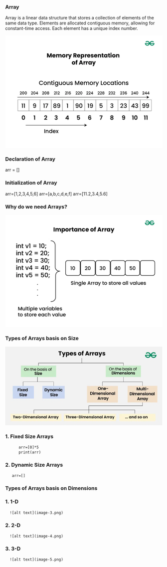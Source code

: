 ### Array

Array is a linear data structure that stores a collection of elements of the same data type. Elements are allocated contiguous memory, allowing for constant-time access. Each element has a unique index number.

![alt text](image.png)

### Declaration of Array

arr = []

### Initialization of Array

arr=[1,2,3,4,5,6]
arr=[a,b,c,d,e,f]
arr=[11.2,3.4,5.6]


### Why do we need Arrays?

![alt text](image-1.png)

### Types of Arrays basis on Size

![alt text](image-2.png)

 ### 1. Fixed Size Arrays

          arr=[0]*5
          print(arr)

### 2. Dynamic Size Arrays

       arr=[]

### Types of Arrays basis on Dimensions

 ### 1. 1-D
      ![alt text](image-3.png)
 ### 2. 2-D
      ![alt text](image-4.png)
 ### 3. 3-D
      ![alt text](image-5.png)

